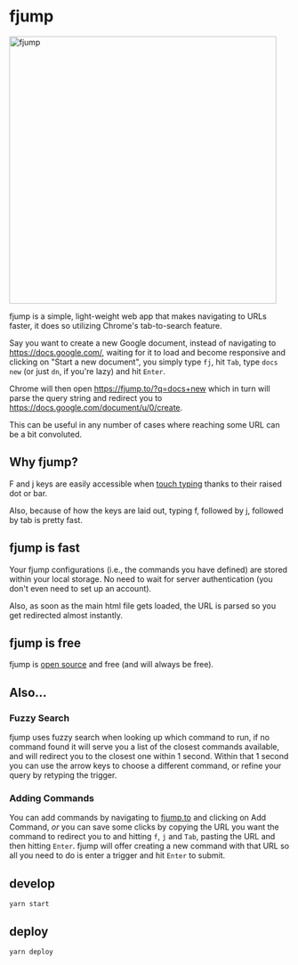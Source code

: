 # fjump

<img title="fjump" src="/assets/tutorial.gif" width="480">

fjump is a simple, light-weight web app that makes navigating to URLs faster, it does so utilizing Chrome's tab-to-search feature.

Say you want to create a new Google document, instead of navigating to https://docs.google.com/, waiting for it to load and become responsive and clicking on "Start a new document", you simply type `fj`, hit `Tab`, type `docs new` (or just `dn`, if you're lazy) and hit `Enter`.

Chrome will then open https://fjump.to/?q=docs+new which in turn will parse the query string and redirect you to https://docs.google.com/document/u/0/create.

This can be useful in any number of cases where reaching some URL can be a bit convoluted.

## Why fjump?

F and j keys are easily accessible when [touch typing](https://en.wikipedia.org/wiki/Touch_typing) thanks to their raised dot or bar.

Also, because of how the keys are laid out, typing f, followed by j, followed by tab is pretty fast.

## fjump is fast

Your fjump configurations (i.e., the commands you have defined) are stored within your local storage. No need to wait for server authentication (you don't even need to set up an account).

Also, as soon as the main html file gets loaded, the URL is parsed so you get redirected almost instantly.

## fjump is free

fjump is [open source](https://github.com/dutzi/fjump) and free (and will always be free).

## Also...

### Fuzzy Search

fjump uses fuzzy search when looking up which command to run, if no command found it will serve you a list of the closest commands available, and will redirect you to the closest one within 1 second. Within that 1 second you can use the arrow keys to choose a different command, or refine your query by retyping the trigger.

### Adding Commands

You can add commands by navigating to [fjump.to](https://fjump.to/) and clicking on Add Command, _or_ you can save some clicks by copying the URL you want the command to redirect you to and hitting `f`, `j` and `Tab`, pasting the URL and then hitting `Enter`. fjump will offer creating a new command with that URL so all you need to do is enter a trigger and hit `Enter` to submit.

## develop

```
yarn start
```

## deploy

```
yarn deploy
```
